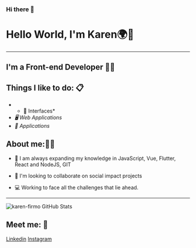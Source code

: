 ### Hi there 👋

# Hello World, I'm Karen🌍👋

---- 


## I'm a Front-end Developer 👩‍💻 

## Things I like to do: 📋

- * 🎨 Interfaces*
- *🖥 Web Applications*
- *📱 Applications*

## About me:🙋‍♀️


- 🌱 I am always expanding my knowledge in JavaScript, Vue, Flutter, React 
   and NodeJS, GIT

- 👯 I'm looking to collaborate on social impact projects

- 💻 Working to face all the challenges that lie ahead.



----
                                
![karen-firmo GitHub Stats](https://github-readme-stats.vercel.app/api?username=karen-firmo&show_icons=true)



## Meet me: 💬 

[Linkedin](https://www.linkedin.com/in/ester-karen//licenses/Linkedin/)
[Instagram](https://www.instagram.com/esterfirmo_//licenses/Instagram)

